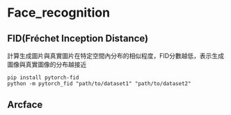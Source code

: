 # Face_recognition

## FID(Fréchet Inception Distance) 
計算生成圖片與真實圖片在特定空間內分布的相似程度，FID分數越低，表示生成圖像與真實圖像的分布越接近
```text
pip install pytorch-fid
python -m pytorch_fid "path/to/dataset1" "path/to/dataset2"
```

## Arcface
